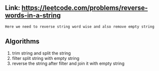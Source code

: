 ## Link: https://leetcode.com/problems/reverse-words-in-a-string

`Here we need to reverse string word wise and also remove empty string `

## Algorithms 
1. trim string and split the string 
2. filter split string with empty string 
3. reverse the string after filter and join it with empty string 
